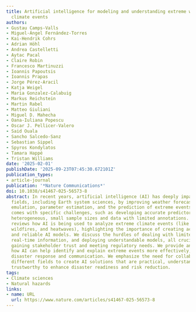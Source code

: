```yaml
---
title: Artificial intelligence for modeling and understanding extreme weather and
  climate events
authors:
- Gustau Camps-Valls
- Miguel-Ángel Fernández-Torres
- Kai-Hendrik Cohrs
- Adrian Höhl
- Andrea Castelletti
- Aytac Pacal
- Claire Robin
- Francesco Martinuzzi
- Ioannis Papoutsis
- Ioannis Prapas
- Jorge Pérez-Aracil
- Katja Weigel
- Maria Gonzalez-Calabuig
- Markus Reichstein
- Martin Rabel
- Matteo Giuliani
- Miguel D. Mahecha
- Oana-Iuliana Popescu
- Oscar J. Pellicer-Valero
- Said Ouala
- Sancho Salcedo-Sanz
- Sebastian Sippel
- Spyros Kondylatos
- Tamara Happé
- Tristan Williams
date: '2025-02-01'
publishDate: '2025-09-23T07:45:30.672101Z'
publication_types:
- article-journal
publication: '*Nature Communications*'
doi: 10.1038/s41467-025-56573-8
abstract: In recent years, artificial intelligence (AI) has deeply impacted various
  fields, including Earth system sciences, by improving weather forecasting, model
  emulation, parameter estimation, and the prediction of extreme events. The latter
  comes with specific challenges, such as developing accurate predictors from noisy,
  heterogeneous, small sample sizes and data with limited annotations. This paper
  reviews how AI is being used to analyze extreme climate events (like floods, droughts,
  wildfires, and heatwaves), highlighting the importance of creating accurate, transparent,
  and reliable AI models. We discuss the hurdles of dealing with limited data, integrating
  real-time information, and deploying understandable models, all crucial steps for
  gaining stakeholder trust and meeting regulatory needs. We provide an overview of
  how AI can help identify and explain extreme events more effectively, improving
  disaster response and communication. We emphasize the need for collaboration across
  different fields to create AI solutions that are practical, understandable, and
  trustworthy to enhance disaster readiness and risk reduction.
tags:
- Climate sciences
- Natural hazards
links:
- name: URL
  url: https://www.nature.com/articles/s41467-025-56573-8
---
```

